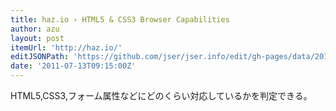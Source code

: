 ```yaml
---
title: haz.io › HTML5 & CSS3 Browser Capabilities
author: azu
layout: post
itemUrl: 'http://haz.io/'
editJSONPath: 'https://github.com/jser/jser.info/edit/gh-pages/data/2011/07/index.json'
date: '2011-07-13T09:15:00Z'
---
```

HTML5,CSS3,フォーム属性などにどのくらい対応しているかを判定できる。
